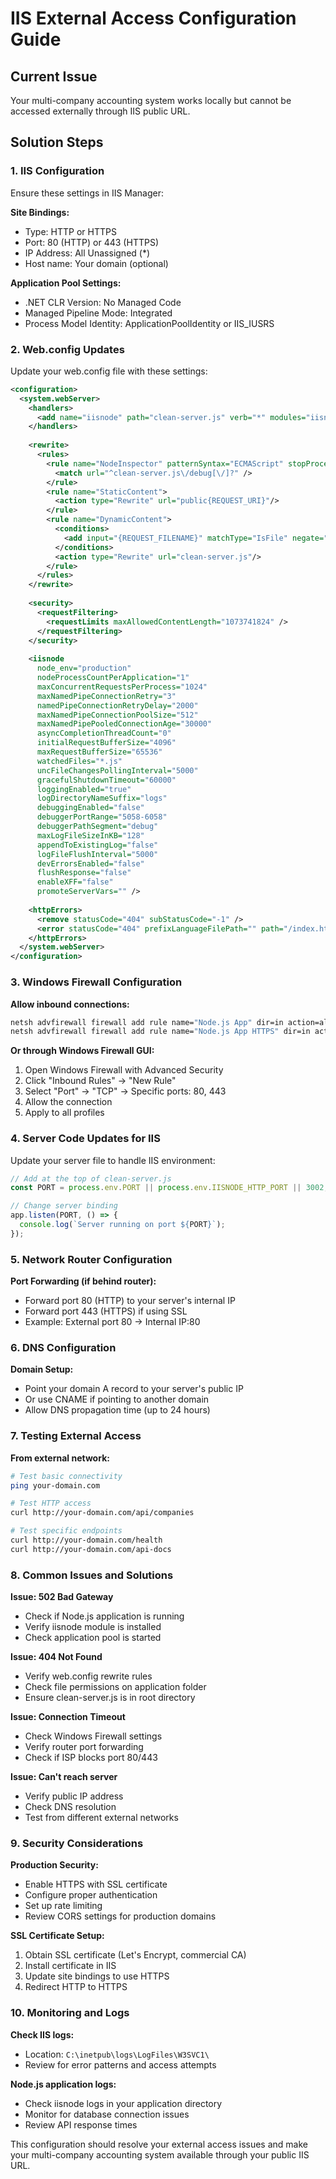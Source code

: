 # IIS External Access Configuration Guide

## Current Issue
Your multi-company accounting system works locally but cannot be accessed externally through IIS public URL.

## Solution Steps

### 1. IIS Configuration
Ensure these settings in IIS Manager:

**Site Bindings:**
- Type: HTTP or HTTPS
- Port: 80 (HTTP) or 443 (HTTPS)
- IP Address: All Unassigned (*)
- Host name: Your domain (optional)

**Application Pool Settings:**
- .NET CLR Version: No Managed Code
- Managed Pipeline Mode: Integrated
- Process Model Identity: ApplicationPoolIdentity or IIS_IUSRS

### 2. Web.config Updates
Update your web.config file with these settings:

```xml
<configuration>
  <system.webServer>
    <handlers>
      <add name="iisnode" path="clean-server.js" verb="*" modules="iisnode" />
    </handlers>
    
    <rewrite>
      <rules>
        <rule name="NodeInspector" patternSyntax="ECMAScript" stopProcessing="true">
          <match url="^clean-server.js\/debug[\/]?" />
        </rule>
        <rule name="StaticContent">
          <action type="Rewrite" url="public{REQUEST_URI}"/>
        </rule>
        <rule name="DynamicContent">
          <conditions>
            <add input="{REQUEST_FILENAME}" matchType="IsFile" negate="True"/>
          </conditions>
          <action type="Rewrite" url="clean-server.js"/>
        </rule>
      </rules>
    </rewrite>
    
    <security>
      <requestFiltering>
        <requestLimits maxAllowedContentLength="1073741824" />
      </requestFiltering>
    </security>
    
    <iisnode 
      node_env="production"
      nodeProcessCountPerApplication="1"
      maxConcurrentRequestsPerProcess="1024"
      maxNamedPipeConnectionRetry="3"
      namedPipeConnectionRetryDelay="2000"
      maxNamedPipeConnectionPoolSize="512"
      maxNamedPipePooledConnectionAge="30000"
      asyncCompletionThreadCount="0"
      initialRequestBufferSize="4096"
      maxRequestBufferSize="65536"
      watchedFiles="*.js"
      uncFileChangesPollingInterval="5000"
      gracefulShutdownTimeout="60000"
      loggingEnabled="true"
      logDirectoryNameSuffix="logs"
      debuggingEnabled="false"
      debuggerPortRange="5058-6058"
      debuggerPathSegment="debug"
      maxLogFileSizeInKB="128"
      appendToExistingLog="false"
      logFileFlushInterval="5000"
      devErrorsEnabled="false"
      flushResponse="false"
      enableXFF="false"
      promoteServerVars="" />
      
    <httpErrors>
      <remove statusCode="404" subStatusCode="-1" />
      <error statusCode="404" prefixLanguageFilePath="" path="/index.html" responseMode="ExecuteURL" />
    </httpErrors>
  </system.webServer>
</configuration>
```

### 3. Windows Firewall Configuration

**Allow inbound connections:**
```cmd
netsh advfirewall firewall add rule name="Node.js App" dir=in action=allow protocol=TCP localport=80
netsh advfirewall firewall add rule name="Node.js App HTTPS" dir=in action=allow protocol=TCP localport=443
```

**Or through Windows Firewall GUI:**
1. Open Windows Firewall with Advanced Security
2. Click "Inbound Rules" → "New Rule"
3. Select "Port" → "TCP" → Specific ports: 80, 443
4. Allow the connection
5. Apply to all profiles

### 4. Server Code Updates for IIS

Update your server file to handle IIS environment:

```javascript
// Add at the top of clean-server.js
const PORT = process.env.PORT || process.env.IISNODE_HTTP_PORT || 3002;

// Change server binding
app.listen(PORT, () => {
  console.log(`Server running on port ${PORT}`);
});
```

### 5. Network Router Configuration

**Port Forwarding (if behind router):**
- Forward port 80 (HTTP) to your server's internal IP
- Forward port 443 (HTTPS) if using SSL
- Example: External port 80 → Internal IP:80

### 6. DNS Configuration

**Domain Setup:**
- Point your domain A record to your server's public IP
- Or use CNAME if pointing to another domain
- Allow DNS propagation time (up to 24 hours)

### 7. Testing External Access

**From external network:**
```bash
# Test basic connectivity
ping your-domain.com

# Test HTTP access
curl http://your-domain.com/api/companies

# Test specific endpoints
curl http://your-domain.com/health
curl http://your-domain.com/api-docs
```

### 8. Common Issues and Solutions

**Issue: 502 Bad Gateway**
- Check if Node.js application is running
- Verify iisnode module is installed
- Check application pool is started

**Issue: 404 Not Found**
- Verify web.config rewrite rules
- Check file permissions on application folder
- Ensure clean-server.js is in root directory

**Issue: Connection Timeout**
- Check Windows Firewall settings
- Verify router port forwarding
- Check if ISP blocks port 80/443

**Issue: Can't reach server**
- Verify public IP address
- Check DNS resolution
- Test from different external networks

### 9. Security Considerations

**Production Security:**
- Enable HTTPS with SSL certificate
- Configure proper authentication
- Set up rate limiting
- Review CORS settings for production domains

**SSL Certificate Setup:**
1. Obtain SSL certificate (Let's Encrypt, commercial CA)
2. Install certificate in IIS
3. Update site bindings to use HTTPS
4. Redirect HTTP to HTTPS

### 10. Monitoring and Logs

**Check IIS logs:**
- Location: `C:\inetpub\logs\LogFiles\W3SVC1\`
- Review for error patterns and access attempts

**Node.js application logs:**
- Check iisnode logs in your application directory
- Monitor for database connection issues
- Review API response times

This configuration should resolve your external access issues and make your multi-company accounting system available through your public IIS URL.